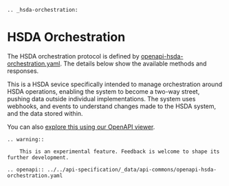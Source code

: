 ```eval_rst
.. _hsda-orchestration:
```
# HSDA Orchestration

The HSDA orchestration protocol is defined by [openapi-hsda-orchestration.yaml](../static/openapi-hsda-orchestration.yaml). The details below show the available methods and responses. 

This is a HSDA sevice specifically intended to manage orchestration around HSDA operations, enabling the system to become a two-way street, pushing data outside individual implementations. The system uses webhooks, and events to understand changes made to the HSDA system, and the data stored within.

You can also [explore this using our OpenAPI viewer](../../../_static/swagger/?url=../openapi-hsda-orchestration.yaml). 

```eval_rst
.. warning::
    
    This is an experimental feature. Feedback is welcome to shape its further development.

```

```eval_rst
.. openapi:: ../../api-specification/_data/api-commons/openapi-hsda-orchestration.yaml
```
